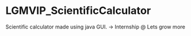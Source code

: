 # LGMVIP_ScientificCalculator
Scientific calculator made using java GUI. -> Internship @ Lets grow more
